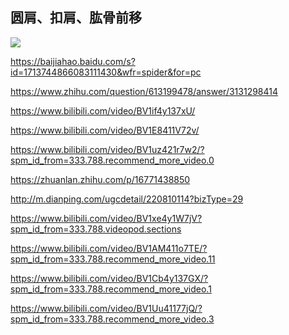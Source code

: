 ## 圆肩、扣肩、肱骨前移

<img src="https://pics1.baidu.com/feed/30adcbef76094b36325bd7013b633ad08f109d4e.jpeg">

https://baijiahao.baidu.com/s?id=1713744866083111430&wfr=spider&for=pc


https://www.zhihu.com/question/613199478/answer/3131298414

https://www.bilibili.com/video/BV1if4y137xU/

https://www.bilibili.com/video/BV1E8411V72v/

https://www.bilibili.com/video/BV1uz421r7w2/?spm_id_from=333.788.recommend_more_video.0

https://zhuanlan.zhihu.com/p/16771438850

http://m.dianping.com/ugcdetail/220810114?bizType=29

https://www.bilibili.com/video/BV1xe4y1W7jV?spm_id_from=333.788.videopod.sections

https://www.bilibili.com/video/BV1AM411o7TE/?spm_id_from=333.788.recommend_more_video.11

https://www.bilibili.com/video/BV1Cb4y137GX/?spm_id_from=333.788.recommend_more_video.1

https://www.bilibili.com/video/BV1Uu41177jQ/?spm_id_from=333.788.recommend_more_video.3
<!--stackedit_data:
eyJoaXN0b3J5IjpbOTM1NTA1MTFdfQ==
-->